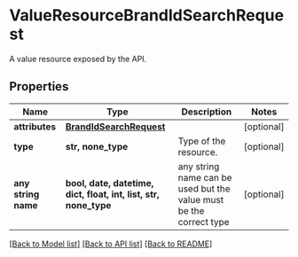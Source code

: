 # ValueResourceBrandIdSearchRequest

A value resource exposed by the API.

## Properties
Name | Type | Description | Notes
------------ | ------------- | ------------- | -------------
**attributes** | [**BrandIdSearchRequest**](BrandIdSearchRequest.md) |  | [optional] 
**type** | **str, none_type** | Type of the resource. | [optional] 
**any string name** | **bool, date, datetime, dict, float, int, list, str, none_type** | any string name can be used but the value must be the correct type | [optional]

[[Back to Model list]](../README.md#documentation-for-models) [[Back to API list]](../README.md#documentation-for-api-endpoints) [[Back to README]](../README.md)



